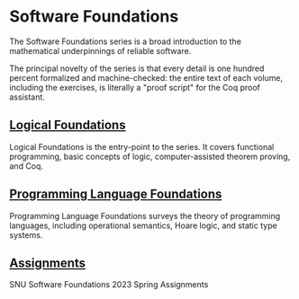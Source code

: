# Software Foundations

The Software Foundations series is a broad introduction to the mathematical underpinnings of reliable software.

The principal novelty of the series is that every detail is one hundred percent formalized and machine-checked:
the entire text of each volume, including the exercises, is literally a "proof script" for the Coq proof assistant.

## [Logical Foundations](https://softwarefoundations.cis.upenn.edu/lf-current/index.html)

Logical Foundations is the entry-point to the series.
It covers functional programming, basic concepts of logic,
computer-assisted theorem proving, and Coq.

## [Programming Language Foundations](https://softwarefoundations.cis.upenn.edu/plf-current/index.html)

Programming Language Foundations surveys the theory of programming languages,
including operational semantics, Hoare logic, and static type systems.

## [Assignments](assignments)

SNU Software Foundations 2023 Spring Assignments
